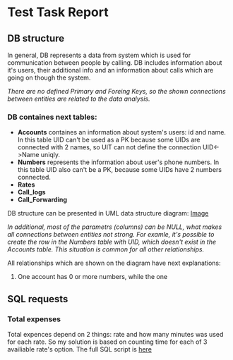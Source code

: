 <h1>Test Task Report </h1>




## DB structure

In general, DB represents a data from system which is used for communication between people by calling. DB includes information about it's users, their additional info and an information about calls which are going on though the system. 

<em>There are no defined Primary and Foreing Keys, so the shown connections between entities are related to the data analysis.</em>

### DB containes next tables:   
* <strong>Accounts</strong> containes an information about system's users: id and name. In this table UID can't be used as a PK because some UIDs are connected with 2 names, so UIT can not define the connection UID<->Name uniqly. 
* <strong>Numbers</strong> represents the information about user's phone numbers. In this table UID also can't be a PK, because some UIDs have 2 numbers connected.
* <strong>Rates</strong>
* <strong>Call_logs</strong>
* <strong>Call_Forwarding</strong>

DB structure can be presented in UML data structure diagram:
[Image](https://github.com/andreevnapolly/test_task/blob/master/UML_diagram.sql)


<em>In additional, most of the parametrs (columns) can be NULL, what makes all connections between entities not strong. For examle, it's possible to create the row in the Numbers table with UID, which doesn't exist in the Accounts table. This situation is common for all other relationships.</em>

All relationships which are shown on the diagram have next explanations:
1. One account has 0 or more numbers, while the one 





## SQL requests 
### Total expenses
Total expences depend on 2 things: rate and how many minutes was used for each rate.
So my solution is based on counting time for each of 3 availiable rate's option. The full SQL script is [here](https://github.com/andreevnapolly/test_task/blob/master/Total_expenses.sql) 
